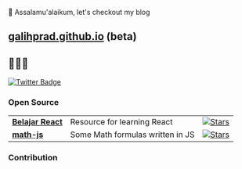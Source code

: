 

👋 Assalamu'alaikum, let's checkout my blog
##   [galihprad.github.io](https://galihprad.github.io) (beta)

## 👨🏻‍💻


[![Twitter Badge](https://img.shields.io/badge/-@gpwisnujati-3068be?style=flat-square&labelColor=3068be&logo=twitter&logoColor=white&link=https://twitter.com/galihwisnujati)](https://twitter.com/gpwisnujati)

### Open Source
<table>
<!--   <thead align="center">
<p><img src="https://github-readme-stats.vercel.app/api?username=galihprad&show_icons=true&theme=gotham&locale=en" alt="galihprad" /></p>
    <tr border: none;>
      <td><b>🎁 Projects</b></td>
      <td><b>⭐ Stars</b></td>
    </tr>
  </thead> -->
  <tbody>
    <tr>
      <td><a href="https://github.com/galihprad/belajar-react"><b>Belajar React</b></a></td>
       <td>Resource for learning React</td>
      <td><a href="https://github.com/galihprad/belajar-react"><img alt="Stars" src="https://img.shields.io/github/stars/galihprad/belajar-react?style=flat&labelColor=343b41"/></a></td>
    </tr>
          <tr>
      <td><a href="https://github.com/galihprad/math-js"><b>math-js</b></a></td>
       <td>Some Math formulas written in JS</td>
      <td><a href="https://github.com/galihprad/math-js"><img alt="Stars" src="https://img.shields.io/github/stars/galihprad/math-js?style=flat&labelColor=343b41"/></a></td>
    </tr>
  </tbody>
</table>

### Contribution



